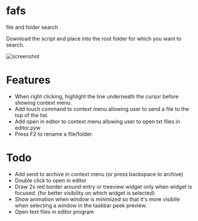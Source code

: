# fafs
file and folder search

Download the script and place into the root folder for which you want to search.

![screenshot](https://github.com/classicfoo/fafs/assets/20607431/fdb6034b-5db6-4c65-bccc-de4ada5453fc)

# Features
- When right clicking, highlight the line underneath the cursor before showing context menu.
- Add touch command to context menu allowing user to send a file to the top of the list.
- Add open in editor to context menu allowing user to open txt files in editor.pyw
- Press F2 to rename a file/folder.
 


# Todo
- Add send to archive in context menu (or press backspace to archive)
- Double click to open in editor
- Draw 2x red border around entry or treeview widget only when widget is focused. (for better visibility on which widget is selected)
- Show animation when window is minimized so that it's more visibile when selecting a window in the taskbar peek preview. 
- Open text files in editor program

